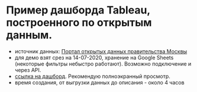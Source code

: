 # Пример дашборда Tableau, построенного по открытым данным.

+ источник данных: [Портал открытых данных правительства Москвы](https://data.mos.ru/opendata/obshchestvennoe-pitanie-v-moskve/data/table?versionNumber=1&releaseNumber=19)
+ для демо взят срез на 14-07-2020, хранение на Google Sheets (некоторые фильтры небыстро работают). Возможно подключение и через API.
+ [ссылка на дашборд](https://public.tableau.com/profile/alex.zabelkin#!/vizhome/mos-rest-2020-july/simplestory). Рекомендую полноэкранный просмотр.
+ время создания, от выгрузки данных до описания - около 4 часов
